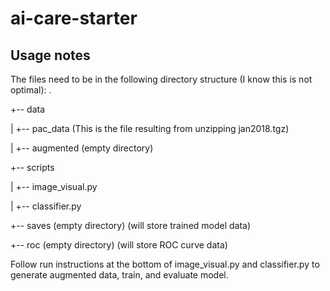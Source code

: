# ai-care-starter

## Usage notes
The files need to be in the following directory structure (I know this is not optimal):
.

+-- data

|   +-- pac_data (This is the file resulting from unzipping jan2018.tgz)

|   +-- augmented (empty directory)

+-- scripts

|   +-- image_visual.py

|   +-- classifier.py

+-- saves (empty directory) (will store trained model data)

+-- roc (empty directory) (will store ROC curve data)

Follow run instructions at the bottom of image_visual.py and classifier.py to generate augmented data, train, and evaluate model.

